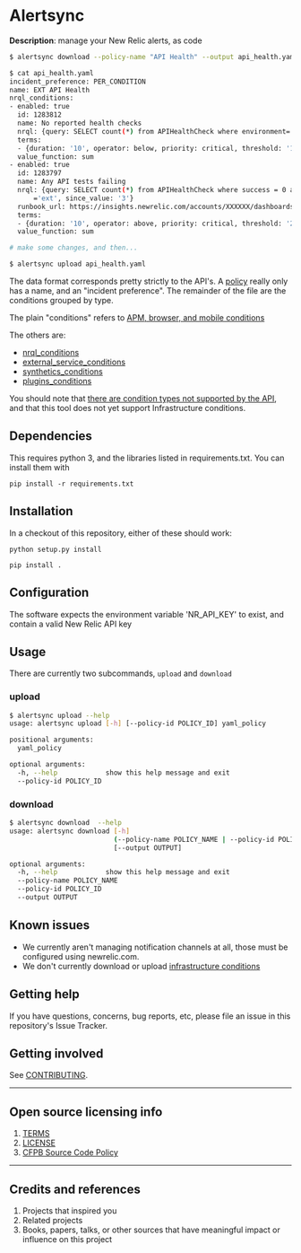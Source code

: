 # Alertsync

**Description**:  manage your New Relic alerts, as code

```bash
$ alertsync download --policy-name "API Health" --output api_health.yaml

$ cat api_health.yaml 
incident_preference: PER_CONDITION
name: EXT API Health
nrql_conditions:
- enabled: true
  id: 1283812
  name: No reported health checks
  nrql: {query: SELECT count(*) from APIHealthCheck where environment='ext', since_value: '3'}
  terms:
  - {duration: '10', operator: below, priority: critical, threshold: '1', time_function: any}
  value_function: sum
- enabled: true
  id: 1283797
  name: Any API tests failing
  nrql: {query: SELECT count(*) from APIHealthCheck where success = 0 and environment
      ='ext', since_value: '3'}
  runbook_url: https://insights.newrelic.com/accounts/XXXXXX/dashboards/554146
  terms:
  - {duration: '10', operator: above, priority: critical, threshold: '2', time_function: any}
  value_function: sum

# make some changes, and then...

$ alertsync upload api_health.yaml
```

The data format corresponds pretty strictly to the API's. A [policy](https://docs.newrelic.com/docs/alerts/rest-api-alerts/new-relic-alerts-rest-api/rest-api-calls-new-relic-alerts#policies) really only has a name, and an "incident preference". The remainder of the file are the conditions grouped by type.

The plain "conditions" refers to [APM, browser, and mobile conditions](https://docs.newrelic.com/docs/alerts/rest-api-alerts/new-relic-alerts-rest-api/rest-api-calls-new-relic-alerts#conditions)

The others are:

- [nrql_conditions](https://docs.newrelic.com/docs/alerts/rest-api-alerts/new-relic-alerts-rest-api/rest-api-calls-new-relic-alerts#conditions-nrql)
- [external_service_conditions](https://docs.newrelic.com/docs/alerts/rest-api-alerts/new-relic-alerts-rest-api/rest-api-calls-new-relic-alerts#ext-services-conditions)
- [synthetics_conditions](https://docs.newrelic.com/docs/alerts/rest-api-alerts/new-relic-alerts-rest-api/rest-api-calls-new-relic-alerts#synthetics-conditions)
- [plugins_conditions](https://docs.newrelic.com/docs/alerts/rest-api-alerts/new-relic-alerts-rest-api/rest-api-calls-new-relic-alerts#plugins-conditions)

You should note that [there are condition types not supported by the API](https://docs.newrelic.com/docs/alerts/rest-api-alerts/new-relic-alerts-rest-api/rest-api-calls-new-relic-alerts#excluded), and that this tool does not yet support Infrastructure conditions.



## Dependencies

This requires python 3, and the libraries listed in requirements.txt. You can install them with

`pip install -r requirements.txt`

## Installation

In a checkout of this repository, either of these should work:

`python setup.py install`

`pip install .`


## Configuration

The software expects the environment variable 'NR_API_KEY' to exist, and contain a valid New Relic API key

## Usage

There are currently two subcommands, `upload` and `download`

### upload

```bash
$ alertsync upload --help
usage: alertsync upload [-h] [--policy-id POLICY_ID] yaml_policy

positional arguments:
  yaml_policy

optional arguments:
  -h, --help            show this help message and exit
  --policy-id POLICY_ID
```

### download

```bash
$ alertsync download  --help
usage: alertsync download [-h]
                          (--policy-name POLICY_NAME | --policy-id POLICY_ID)
                          [--output OUTPUT]

optional arguments:
  -h, --help            show this help message and exit
  --policy-name POLICY_NAME
  --policy-id POLICY_ID
  --output OUTPUT
```

## Known issues

- We currently aren't managing notification channels at all, those must be configured using newrelic.com.
- We don't currently download or upload [infrastructure conditions](https://docs.newrelic.com/docs/infrastructure/new-relic-infrastructure/infrastructure-alert-conditions/rest-api-calls-new-relic-infrastructure-alerts)

## Getting help


If you have questions, concerns, bug reports, etc, please file an issue in this repository's Issue Tracker.

## Getting involved


See [CONTRIBUTING](CONTRIBUTING.md).


----

## Open source licensing info
1. [TERMS](TERMS.md)
2. [LICENSE](LICENSE)
3. [CFPB Source Code Policy](https://github.com/cfpb/source-code-policy/)


----

## Credits and references

1. Projects that inspired you
2. Related projects
3. Books, papers, talks, or other sources that have meaningful impact or influence on this project
